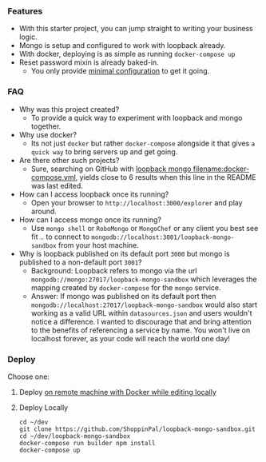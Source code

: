 ### Features
* With this starter project, you can jump straight to writing your business logic.
* Mongo is setup and configured to work with loopback already.
* With docker, deploying is as simple as running `docker-compose up`
* Reset password mixin is already baked-in.
    * You only provide [minimal configuration](tutorials/add-reset-password.md) to get it going.

### FAQ
* Why was this project created?
    * To provide a quick way to experiment with loopback and mongo together.
* Why use docker?
    * Its not just `docker` but rather `docker-compose` alongside it that gives `a quick way` to bring servers up and get going.
* Are there other such projects?
    * Sure, searching on GitHub with [loopback mongo filename:docker-compose.yml](https://github.com/search?utf8=%E2%9C%93&q=mongo+filename%3Adocker-compose.yml+loopback&type=Code&ref=searchresults), yields close to 6 results when this line in the README was last edited.
* How can I access loopback once its running?
    * Open your browser to `http://localhost:3000/explorer` and play around.
* How can I access mongo once its running?
    * Use `mongo shell` or `RoboMongo` or `MongoChef` or any client you best see fit .. to connect to `mongodb://localhost:3001/loopback-mongo-sandbox` from your host machine.
* Why is loopback published on its default port `3000` but mongo is published to a non-default port `3001`?
    * Background: Loopback refers to mongo via the url `mongodb://mongo:27017/loopback-mongo-sandbox` which leverages the mapping created by `docker-compose` for the `mongo` service.
    * Answer: If mongo was published on its default port then `mongodb://localhost:27017/loopback-mongo-sandbox` would also start working as a valid URL within `datasources.json` and users wouldn't notice a difference. I wanted to discourage that and bring attention to the benefits of referencing a service by name. You won't live on localhost forever, as your code will reach the world one day!

### Deploy

Choose one:
1. Deploy [on remote machine with Docker while editing locally](readme/local-ide-remote-docker.md)
1. Deploy Locally

    ```
    cd ~/dev
    git clone https://github.com/ShoppinPal/loopback-mongo-sandbox.git
    cd ~/dev/loopback-mongo-sandbox
    docker-compose run builder npm install
    docker-compose up
    ```
